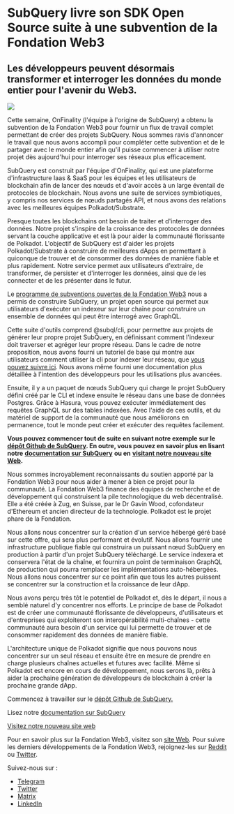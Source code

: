 # SubQuery livre son SDK Open Source suite à une subvention de la Fondation Web3

## Les développeurs peuvent désormais transformer et interroger les données du monde entier pour l'avenir du Web3.

![](https://miro.medium.com/max/1400/1*f9Jw37LjUGu8P8W39cjDYw.png)

Cette semaine, OnFinality (l'équipe à l'origine de SubQuery) a obtenu la subvention de la Fondation Web3 pour fournir un flux de travail complet permettant de créer des projets SubQuery. Nous sommes ravis d'annoncer le travail que nous avons accompli pour compléter cette subvention et de le partager avec le monde entier afin qu'il puisse commencer à utiliser notre projet dès aujourd'hui pour interroger ses réseaux plus efficacement.

SubQuery est construit par l'équipe d'OnFinality, qui est une plateforme d'infrastructure Iaas & SaaS pour les équipes et les utilisateurs de blockchain afin de lancer des nœuds et d'avoir accès à un large éventail de protocoles de blockchain. Nous avons une suite de services symbiotiques, y compris nos services de nœuds partagés API, et nous avons des relations avec les meilleures équipes Polkadot/Substrate.

Presque toutes les blockchains ont besoin de traiter et d'interroger des données. Notre projet s'inspire de la croissance des protocoles de données servant la couche applicative et est là pour aider la communauté florissante de Polkadot. L'objectif de SubQuery est d'aider les projets Polkadot/Substrate à construire de meilleures dApps en permettant à quiconque de trouver et de consommer des données de manière fiable et plus rapidement. Notre service permet aux utilisateurs d'extraire, de transformer, de persister et d'interroger les données, ainsi que de les connecter et de les présenter dans le futur.

Le [programme de subventions ouvertes de la Fondation Web3](https://github.com/w3f/Open-Grants-Program/pull/136) nous a permis de construire SubQuery, un projet open source qui permet aux utilisateurs d'exécuter un indexeur sur leur chaîne pour construire un ensemble de données qui peut être interrogé avec GraphQL.

Cette suite d'outils comprend @subql/cli, pour permettre aux projets de générer leur propre projet SubQuery, en définissant comment l'indexeur doit traverser et agréger leur propre réseau. Dans le cadre de notre proposition, nous avons fourni un tutoriel de base qui montre aux utilisateurs comment utiliser la cli pour indexer leur réseau, que [vous pouvez suivre ici](https://doc.subquery.network/quickstart.html). Nous avons même fourni une documentation plus détaillée à l'intention des développeurs pour les utilisations plus avancées.

Ensuite, il y a un paquet de nœuds SubQuery qui charge le projet SubQuery défini créé par le CLI et indexe ensuite le réseau dans une base de données Postgres. Grâce à Hasura, vous pouvez exécuter immédiatement des requêtes GraphQL sur des tables indexées. Avec l'aide de ces outils, et du matériel de support de la communauté que nous améliorons en permanence, tout le monde peut créer et exécuter des requêtes facilement.

**Vous pouvez commencer tout de suite en suivant notre exemple sur le** [**dépôt Github de SubQuery**](https://github.com/OnFinality-io/subql)**. En outre, vous pouvez en savoir plus en lisant notre** [**documentation sur SubQuery**](https://doc.subquery.network/) **ou en** [**visitant notre nouveau site Web**](https://subquery.network/)**.**

Nous sommes incroyablement reconnaissants du soutien apporté par la Fondation Web3 pour nous aider à mener à bien ce projet pour la communauté. La Fondation Web3 finance des équipes de recherche et de développement qui construisent la pile technologique du web décentralisé. Elle a été créée à Zug, en Suisse, par le Dr Gavin Wood, cofondateur d'Ethereum et ancien directeur de la technologie. Polkadot est le projet phare de la Fondation.

Nous allons nous concentrer sur la création d'un service hébergé géré basé sur cette offre, qui sera plus performant et évolutif. Nous allons fournir une infrastructure publique fiable qui construira un puissant nœud SubQuery en production à partir d'un projet SubQuery téléchargé. Le service indexera et conservera l'état de la chaîne, et fournira un point de terminaison GraphQL de production qui pourra remplacer les implémentations auto-hébergées. Nous allons nous concentrer sur ce point afin que tous les autres puissent se concentrer sur la construction et la croissance de leur dApp.

Nous avons perçu très tôt le potentiel de Polkadot et, dès le départ, il nous a semblé naturel d'y concentrer nos efforts. Le principe de base de Polkadot est de créer une communauté florissante de développeurs, d'utilisateurs et d'entreprises qui exploiteront son interopérabilité multi-chaînes - cette communauté aura besoin d'un service qui lui permette de trouver et de consommer rapidement des données de manière fiable.

L'architecture unique de Polkadot signifie que nous pouvons nous concentrer sur un seul réseau et ensuite être en mesure de prendre en charge plusieurs chaînes actuelles et futures avec facilité. Même si Polkadot est encore en cours de développement, nous serons là, prêts à aider la prochaine génération de développeurs de blockchain à créer la prochaine grande dApp.

Commencez à travailler sur le [dépôt Github de SubQuery.](https://github.com/OnFinality-io/subql)

Lisez notre [documentation sur SubQuery](https://doc.subquery.network/)

[Visitez notre nouveau site web](https://subquery.network/)

Pour en savoir plus sur la Fondation Web3, visitez son [site Web](https://web3.foundation/). Pour suivre les derniers développements de la Fondation Web3, rejoignez-les sur [Reddit](https://www.reddit.com/r/dot/) ou [Twitter](https://twitter.com/web3foundation).

Suivez-nous sur :

-   [Telegram](https://t.me/subquerynetwork)
-   [Twitter](https://twitter.com/subquerynetwork)
-   [Matrix](https://matrix.to/#/%23subquery:matrix.org)
-   [LinkedIn](https://www.linkedin.com/company/subquery)